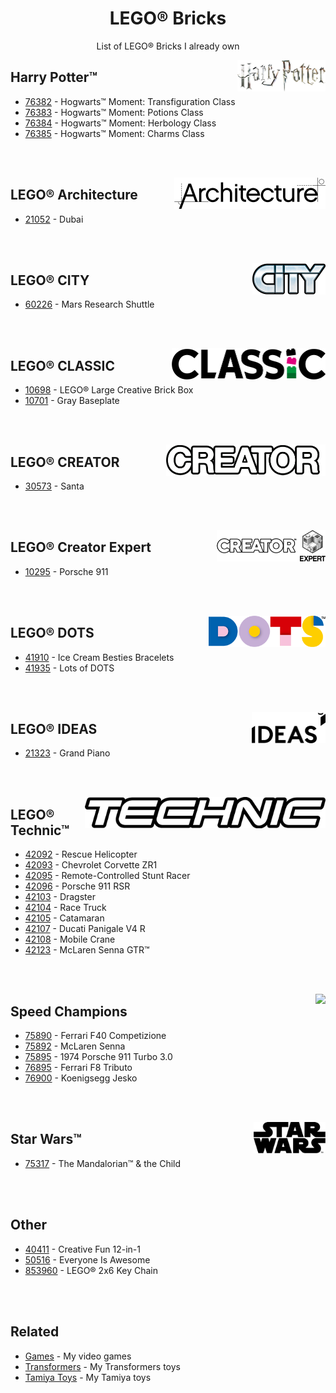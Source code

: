 <h1 align="center">LEGO® Bricks</h1>

<p align="center">List of LEGO® Bricks I already own</p>

<div align="right">
  <img height="50px" src="https://raw.githubusercontent.com/LitoMore/lego-bricks/main/media/harry-potter.png" align="right" />
</div>

## Harry Potter™

- [76382](https://www.lego.com/en-us/product/hogwarts-moment-transfiguration-class-76382) - Hogwarts™ Moment: Transfiguration Class
- [76383](https://www.lego.com/en-us/product/hogwarts-moment-potions-class-76383) - Hogwarts™ Moment: Potions Class
- [76384](https://www.lego.com/en-us/product/hogwarts-moment-herbology-class-76384) - Hogwarts™ Moment: Herbology Class
- [76385](https://www.lego.com/en-us/product/hogwarts-moment-charms-class-76385) - Hogwarts™ Moment: Charms Class

<br /><br />

<div align="right">
  <picture>
    <source media="(prefers-color-scheme: dark)" srcset="https://raw.githubusercontent.com/LitoMore/lego-bricks/main/media/lego-architecture-darkmode.png" />
    <source media="(prefers-color-scheme: light)" srcset="https://raw.githubusercontent.com/LitoMore/lego-bricks/main/media/lego-architecture.png" />
    <img height="50px" src="https://raw.githubusercontent.com/LitoMore/lego-bricks/main/media/lego-architecture.png" align="right" />
  </picture>
</div>

## LEGO® Architecture

- [21052](https://www.lego.com/en-us/product/dubai-21052) - Dubai

<br /><br />

<div align="right">
  <img height="50px" src="https://raw.githubusercontent.com/LitoMore/lego-bricks/main/media/lego-city.png" align="right" />
</div>

## LEGO® CITY

- [60226](https://www.lego.com/en-us/product/mars-research-shuttle-60226) - Mars Research Shuttle

<br /><br />

<div align="right">
  <picture>
    <source media="(prefers-color-scheme: dark)" srcset="https://raw.githubusercontent.com/LitoMore/lego-bricks/main/media/lego-classic-darkmode.png" />
    <source media="(prefers-color-scheme: light)" srcset="https://raw.githubusercontent.com/LitoMore/lego-bricks/main/media/lego-classic.png" />
    <img height="50px" src="https://raw.githubusercontent.com/LitoMore/lego-bricks/main/media/lego-classic.png" align="right" />
  </picture>
</div>

## LEGO® CLASSIC

- [10698](https://www.lego.com/en-us/product/lego-large-creative-brick-box-10698) - LEGO® Large Creative Brick Box
- [10701](https://www.lego.com/en-us/product/gray-baseplate-10701) - Gray Baseplate

<br /><br />

<div align="right">
  <img height="50px" src="https://raw.githubusercontent.com/LitoMore/lego-bricks/main/media/lego-creator.png" align="right" />
</div>

## LEGO® CREATOR

- [30573](https://www.lego.com/en-us/service/buildinginstructions/30573) - Santa

<br /><br />

<div align="right">
  <img height="50px" src="https://raw.githubusercontent.com/LitoMore/lego-bricks/main/media/lego-creator-expert.png" align="right" />
</div>

## LEGO® Creator Expert

- [10295](https://www.lego.com/en-us/product/porsche-911-10295) - Porsche 911

<br /><br />

<div align="right">
  <img height="50px" src="https://raw.githubusercontent.com/LitoMore/lego-bricks/main/media/lego-dots.png" align="right" />
</div>

## LEGO® DOTS

- [41910](https://www.lego.com/en-us/product/ice-cream-besties-bracelets-41910) - Ice Cream Besties Bracelets
- [41935](https://www.lego.com/en-us/product/lots-of-dots-41935) - Lots of DOTS

<br /><br />

<div align="right">
  <picture>
    <source media="(prefers-color-scheme: dark)" srcset="https://raw.githubusercontent.com/LitoMore/lego-bricks/main/media/lego-ideas-darkmode.png" />
    <source media="(prefers-color-scheme: light)" srcset="https://raw.githubusercontent.com/LitoMore/lego-bricks/main/media/lego-ideas.png" />
    <img height="50px" src="https://raw.githubusercontent.com/LitoMore/lego-bricks/main/media/lego-ideas.png" align="right" />
  </picture>
</div>

## LEGO® IDEAS

- [21323](https://www.lego.com/en-us/product/grand-piano-21323) - Grand Piano

<br /><br />

<div align="right">
  <img height="50px" src="https://raw.githubusercontent.com/LitoMore/lego-bricks/main/media/lego-technic.png" align="right" />
</div>

## LEGO® Technic™

- [42092](https://www.lego.com/en-us/product/rescue-helicopter-42092) - Rescue Helicopter
- [42093](https://www.lego.com/en-us/product/chevrolet-corvette-zr1-42093) - Chevrolet Corvette ZR1
- [42095](https://www.lego.com/en-us/product/remote-controlled-stunt-racer-42095) - Remote-Controlled Stunt Racer
- [42096](https://www.lego.com/en-us/product/porsche-911-rsr-42096) - Porsche 911 RSR
- [42103](https://www.lego.com/en-us/product/dragster-42103) - Dragster
- [42104](https://www.lego.com/en-us/product/race-truck-42104) - Race Truck
- [42105](https://www.lego.com/en-us/product/catamaran-42105) - Catamaran
- [42107](https://www.lego.com/en-us/product/ducati-panigale-v4-r-42107) - Ducati Panigale V4 R
- [42108](https://www.lego.com/en-us/product/mobile-crane-42108) - Mobile Crane
- [42123](https://www.lego.com/en-us/product/mclaren-senna-gtr-42123) - McLaren Senna GTR™

<br /><br />

<div align="right">
  <img height="50px" src="https://raw.githubusercontent.com/LitoMore/lego-bricks/main/media/speed-champions.png" align="right" />
</div>

## Speed Champions

- [75890](https://www.lego.com/en-us/product/ferrari-f40-competizione-75890) - Ferrari F40 Competizione
- [75892](https://www.lego.com/en-us/product/mclaren-senna-75892) - McLaren Senna
- [75895](https://www.lego.com/en-us/product/1974-porsche-911-turbo-3-0-75895) - 1974 Porsche 911 Turbo 3.0
- [76895](https://www.lego.com/en-us/product/ferrari-f8-tributo-76895) - Ferrari F8 Tributo
- [76900](https://www.lego.com/en-us/product/koenigsegg-jesko-76900) - Koenigsegg Jesko

<br /><br />

<div align="right">
  <picture>
    <source media="(prefers-color-scheme: dark)" srcset="https://raw.githubusercontent.com/LitoMore/lego-bricks/main/media/star-wars-darkmode.png" />
    <source media="(prefers-color-scheme: light)" srcset="https://raw.githubusercontent.com/LitoMore/lego-bricks/main/media/star-wars.png" />
    <img height="50px" src="https://raw.githubusercontent.com/LitoMore/lego-bricks/main/media/star-wars.png" align="right" />
  </picture>
</div>

## Star Wars™

- [75317](https://www.lego.com/en-us/product/the-mandalorian-the-child-75317) - The Mandalorian™ & the Child

<br /><br />

## Other

- [40411](https://www.lego.com/en-us/product/creative-fun-12-in-1-40411) - Creative Fun 12-in-1
- [50516](https://www.lego.com/en-us/product/everyone-is-awesome-40516) - Everyone Is Awesome
- [853960](https://www.lego.com/en-us/product/lego-2x6-key-chain-853960) - LEGO® 2x6 Key Chain

<br /><br />

## Related

- [Games](https://github.com/LitoMore/games) - My video games
- [Transformers](https://github.com/LitoMore/transformers) - My Transformers toys
- [Tamiya Toys](https://github.com/LitoMore/tamiya-toys) - My Tamiya toys

